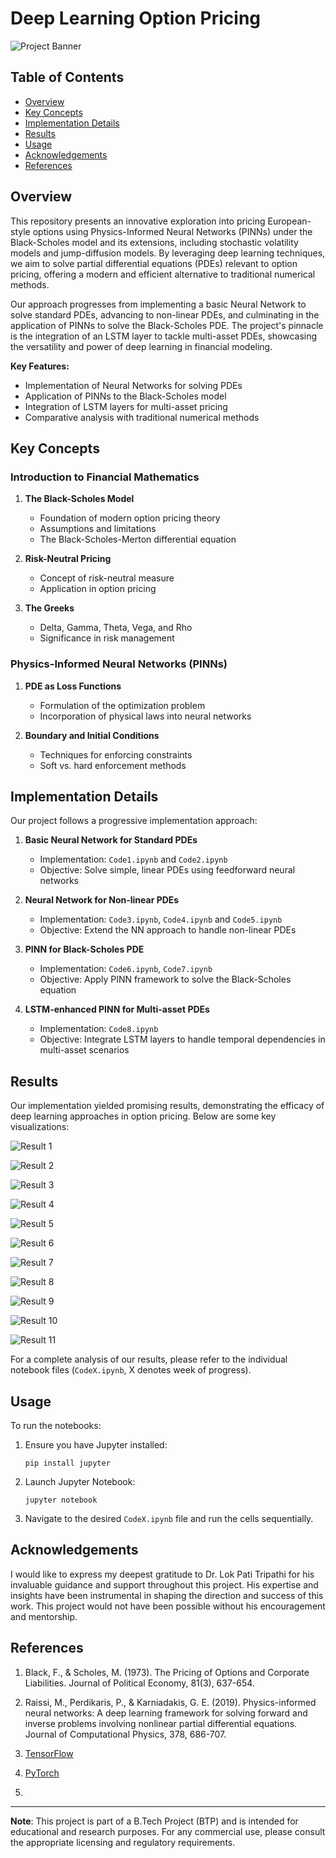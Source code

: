 # Deep Learning Option Pricing

![Project Banner](banner.png)

## Table of Contents
- [Overview](#overview)
- [Key Concepts](#key-concepts)
- [Implementation Details](#implementation-details)
- [Results](#results)
- [Usage](#usage)
- [Acknowledgements](#acknowledgements)
- [References](#references)

## Overview

This repository presents an innovative exploration into pricing European-style options using Physics-Informed Neural Networks (PINNs) under the Black-Scholes model and its extensions, including stochastic volatility models and jump-diffusion models. By leveraging deep learning techniques, we aim to solve partial differential equations (PDEs) relevant to option pricing, offering a modern and efficient alternative to traditional numerical methods.

Our approach progresses from implementing a basic Neural Network to solve standard PDEs, advancing to non-linear PDEs, and culminating in the application of PINNs to solve the Black-Scholes PDE. The project's pinnacle is the integration of an LSTM layer to tackle multi-asset PDEs, showcasing the versatility and power of deep learning in financial modeling.

**Key Features:**
- Implementation of Neural Networks for solving PDEs
- Application of PINNs to the Black-Scholes model
- Integration of LSTM layers for multi-asset pricing
- Comparative analysis with traditional numerical methods


## Key Concepts

### Introduction to Financial Mathematics

1. **The Black-Scholes Model**
   - Foundation of modern option pricing theory
   - Assumptions and limitations
   - The Black-Scholes-Merton differential equation

2. **Risk-Neutral Pricing**
   - Concept of risk-neutral measure
   - Application in option pricing

3. **The Greeks**
   - Delta, Gamma, Theta, Vega, and Rho
   - Significance in risk management

### Physics-Informed Neural Networks (PINNs)

1. **PDE as Loss Functions**
   - Formulation of the optimization problem
   - Incorporation of physical laws into neural networks

2. **Boundary and Initial Conditions**
   - Techniques for enforcing constraints
   - Soft vs. hard enforcement methods

## Implementation Details

Our project follows a progressive implementation approach:

1. **Basic Neural Network for Standard PDEs**
   - Implementation: `Code1.ipynb` and `Code2.ipynb`
   - Objective: Solve simple, linear PDEs using feedforward neural networks

2. **Neural Network for Non-linear PDEs**
   - Implementation: `Code3.ipynb`, `Code4.ipynb` and `Code5.ipynb`
   - Objective: Extend the NN approach to handle non-linear PDEs

3. **PINN for Black-Scholes PDE**
   - Implementation: `Code6.ipynb`, `Code7.ipynb`
   - Objective: Apply PINN framework to solve the Black-Scholes equation

4. **LSTM-enhanced PINN for Multi-asset PDEs**
   - Implementation: `Code8.ipynb`
   - Objective: Integrate LSTM layers to handle temporal dependencies in multi-asset scenarios

## Results

Our implementation yielded promising results, demonstrating the efficacy of deep learning approaches in option pricing. Below are some key visualizations:

![Result 1](images/output1.jpg)

![Result 2](images/output2.jpg)

![Result 3](images/output3.jpg)

![Result 4](images/output4.jpg)

![Result 5](images/output5.jpg)

![Result 6](images/output6.jpg)

![Result 7](images/output7.jpg)

![Result 8](images/output8.jpg)

![Result 9](images/output9.jpg)

![Result 10](images/output10.jpg)

![Result 11](images/output11.jpg)


For a complete analysis of our results, please refer to the individual notebook files (`CodeX.ipynb`, X denotes week of progress).

## Usage

To run the notebooks:

1. Ensure you have Jupyter installed:
   ```
   pip install jupyter
   ```
2. Launch Jupyter Notebook:
   ```
   jupyter notebook
   ```
3. Navigate to the desired `CodeX.ipynb` file and run the cells sequentially.

## Acknowledgements

I would like to express my deepest gratitude to Dr. Lok Pati Tripathi for his invaluable guidance and support throughout this project. His expertise and insights have been instrumental in shaping the direction and success of this work. This project would not have been possible without his encouragement and mentorship.

## References

1. Black, F., & Scholes, M. (1973). The Pricing of Options and Corporate Liabilities. Journal of Political Economy, 81(3), 637-654.
<!-- Add DOI or link -->

2. Raissi, M., Perdikaris, P., & Karniadakis, G. E. (2019). Physics-informed neural networks: A deep learning framework for solving forward and inverse problems involving nonlinear partial differential equations. Journal of Computational Physics, 378, 686-707.
<!-- Add DOI or link -->

3. [TensorFlow](https://github.com/tensorflow/tensorflow)
<!-- Add specific commit or version used -->

4. [PyTorch](https://github.com/pytorch/pytorch)
<!-- Add specific commit or version used -->

5. <!-- Add any other relevant papers, books, or repositories used in your project -->

---

**Note**: This project is part of a B.Tech Project (BTP) and is intended for educational and research purposes. For any commercial use, please consult the appropriate licensing and regulatory requirements.
